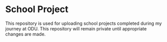 # School Project
This repository is used for uploading school projects completed during my journey at ODU. This repository will remain private until appropriate changes are made.
